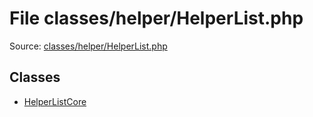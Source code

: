 File classes/helper/HelperList.php
=========

Source: [classes/helper/HelperList.php](https://github.com/PrestaShop/PrestaShop/blob/1.6.0.3/classes/helper/HelperList.php)


Classes
-------

* [HelperListCore](class.HelperListCore.md)

